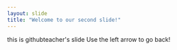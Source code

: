 ```yaml
---
layout: slide
title: "Welcome to our second slide!"
---
```

this is githubteacher's slide
Use the left arrow to go back!
